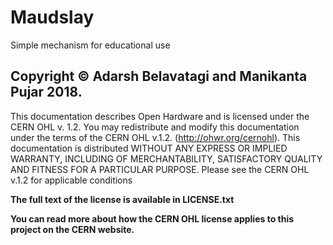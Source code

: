 # Maudslay
Simple mechanism for educational use

## Copyright © Adarsh Belavatagi and Manikanta Pujar 2018.
This documentation describes Open Hardware and is licensed under the CERN OHL v. 1.2.
You may redistribute and modify this documentation under the terms of the CERN OHL v.1.2. (http://ohwr.org/cernohl). This documentation is distributed WITHOUT ANY EXPRESS OR IMPLIED WARRANTY, INCLUDING OF MERCHANTABILITY, SATISFACTORY QUALITY AND FITNESS FOR A PARTICULAR PURPOSE. Please see the CERN OHL v.1.2 for applicable conditions

**The full text of the license is available in LICENSE.txt**

**You can read more about how the CERN OHL license applies to this project on the CERN website.**
